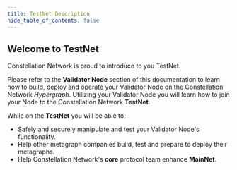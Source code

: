 ```yaml
---
title: TestNet Description
hide_table_of_contents: false
---
```


<head>
  <title>Introduction to TestNet</title>
  <meta
    name="TestNet Description"
    content="TestNet Description"
  />
</head>

## Welcome to TestNet

Constellation Network is proud to introduce to you TestNet.  

Please refer to the **Validator Node** section of this documentation to learn how to build, deploy and operate your
Validator Node on the Constellation Network *Hypergraph*.  Utilizing your Validator Node you will learn how to 
join your Node to the Constellation Network **TestNet**.  

While on the **TestNet** you will be able to:

- Safely and securely manipulate and test your Validator Node's 
functionality.
- Help other metagraph companies build, test and prepare to deploy their metagraphs.
- Help Constellation Network's **core** protocol team enhance **MainNet**.